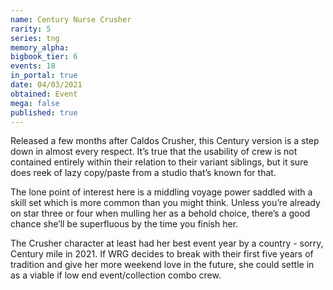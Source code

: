 ```yaml
---
name: Century Nurse Crusher
rarity: 5
series: tng
memory_alpha:
bigbook_tier: 6
events: 18
in_portal: true
date: 04/03/2021
obtained: Event
mega: false
published: true
---
```


Released a few months after Caldos Crusher, this Century version is a step down in almost every respect. It’s true that the usability of crew is not contained entirely within their relation to their variant siblings, but it sure does reek of lazy copy/paste from a studio that’s known for that.

The lone point of interest here is a middling voyage power saddled with a skill set which is more common than you might think. Unless you’re already on star three or four when mulling her as a behold choice, there’s a good chance she’ll be superfluous by the time you finish her.

The Crusher character at least had her best event year by a country - sorry, Century mile in 2021. If WRG decides to break with their first five years of tradition and give her more weekend love in the future, she could settle in as a viable if low end event/collection combo crew.

